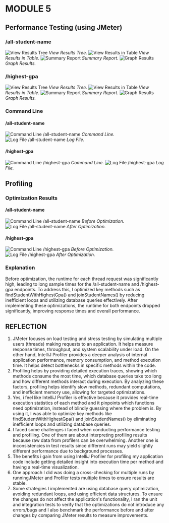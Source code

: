 # MODULE 5 
## Performance Testing (using JMeter)
### /all-student-name 
![View Results Tree](screenshots/asn1.png)
*View Results Tree.*
![View Results in Table](screenshots/asn2.png)
*View Results in Table.*
![Summary Report](screenshots/asn3.png)
*Summary Report.*
![Graph Results](screenshots/asn4.png)
*Graph Results.*

### /highest-gpa
![View Results Tree](screenshots/gpa1.png)
*View Results Tree.*
![View Results in Table](screenshots/gpa2.png)
*View Results in Table.*
![Summary Report](screenshots/gpa3.png)
*Summary Report.*
![Graph Results](screenshots/gpa4.png)
*Graph Results.*

### Command Line
#### /all-student-name
![Command Line /all-student-name](screenshots/asncl.png)
*Command Line.*
![Log File /all-student-name](screenshots/asnlog.png)
*Log File.*

#### /highest-gpa
![Command Line /highest-gpa](screenshots/gpacl.png)
*Command Line.*
![Log File /highest-gpa](screenshots/gpalog.png)
*Log File.*

## Profiling
### Optimization Results
#### /all-student-name 
![Command Line /all-student-name](screenshots/asn2.png)
*Before Optimization.*
![Log File /all-student-name](screenshots/asnafter.png)
*After Optimization.*

#### /highest-gpa
![Command Line /highest-gpa](screenshots/gpa2.png)
*Before Optimization.*
![Log File /highest-gpa](screenshots/gpaafter.png)
*After Optimization.*

### Explanation
Before optimization, the runtime for each thread request was significantly high, leading to long sample times for the /all-student-name and /highest-gpa endpoints.
To address this, I optimized key methods such as findStudentWithHighestGpa() and joinStudentNames() by reducing inefficient loops and utilizing database queries effectively.
After implementing these optimizations, the runtime for both endpoints dropped significantly, improving response times and overall performance.


## REFLECTION
1. JMeter focuses on load testing and stress testing by simulating multiple users (threads) making requests to an application. It helps measure response times, throughput, and system scalability under load. On the other hand, IntelliJ Profiler provides a deeper analysis of internal application performance, memory consumption, and method execution time. It helps detect bottlenecks in specific methods within the code.
2. Profiling helps by providing detailed execution traces, showing which methods consume the most time, which database queries take too long and how different methods interact during execution. By analyzing these factors, profiling helps identify slow methods, redundant computations, and inefficient memory use, allowing for targeted optimizations.
3. Yes, i feel like IntelliJ Profiler is effective because it provides real-time execution statistics of each method and it pinpoints which functions need optimization, instead of blindly guessing where the problem is. By using it, I was able to optimize key methods like findStudentWithHighestGpa() and joinStudentNames() by eliminating inefficient loops and utilizing database queries.
4. I faced some challenges i faced when conducting performance testing and profiling. One of them are about interpreting profiling results because raw data from profilers can be overwhelming. Another one is inconsistencies in test results since different runs may yield slightly different performance due to background processes.
5. The benefits i gain from using IntelliJ Profiler for profiling my application code include getting detailed insight into execution time per method and having a real-time visualization.
6. One approach I did was doing a cross-checking for multiple runs by runningJMeter and Profiler tests multiple times to ensure results are stable.
7. Some strategies I implemented are using database query optimization, avoiding redundant loops, and using efficient data structures. To ensure the changes do not affect the application's functionality, I ran the unit and integration tests to verify that the optimizations do not introduce any errors/bugs and I also benchmark the performance before and after changes by comparing JMeter results to measure improvements.

